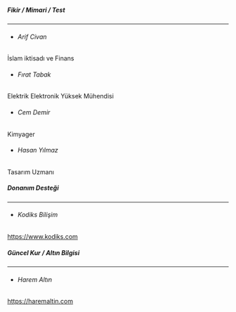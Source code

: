 ##### Fikir / Mimari / Test
---  

- ###### Arif Civan
İslam iktisadı ve Finans

- ###### Fırat Tabak
Elektrik Elektronik Yüksek Mühendisi

- ###### Cem Demir  
Kimyager

- ###### Hasan Yılmaz  
Tasarım Uzmanı

##### Donanım Desteği
---
- ###### Kodiks Bilişim  
https://www.kodiks.com

 ##### Güncel Kur / Altın Bilgisi
---
- ###### Harem Altın  
https://haremaltin.com